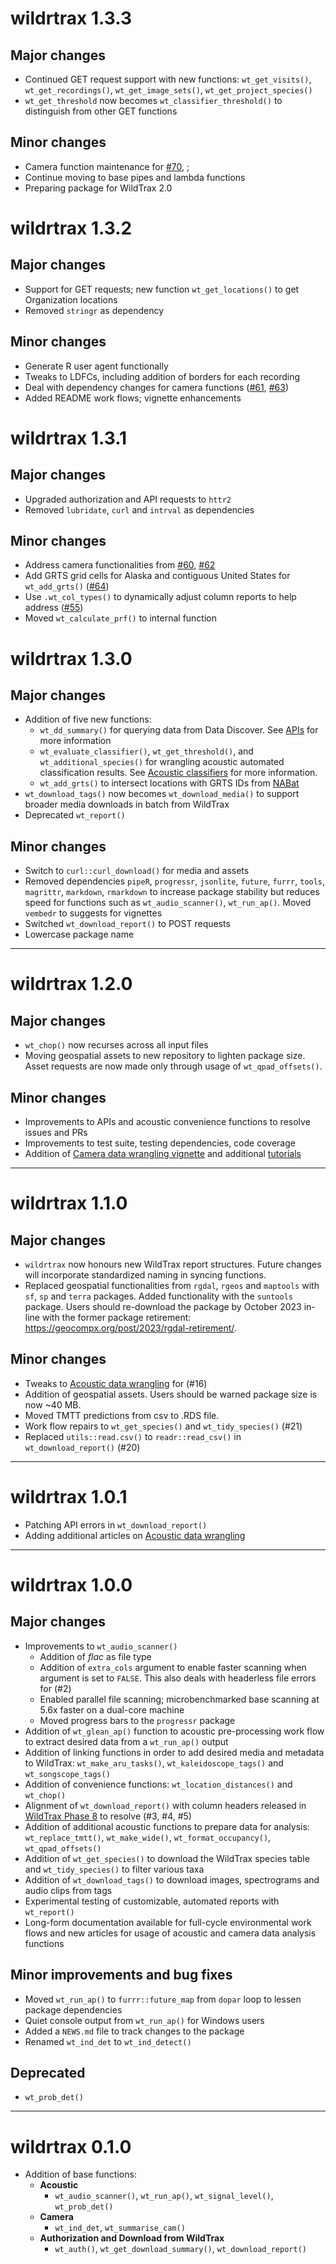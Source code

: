 # wildrtrax 1.3.3

## Major changes

* Continued GET request support with new functions: `wt_get_visits()`, `wt_get_recordings()`, `wt_get_image_sets()`, `wt_get_project_species()`
* `wt_get_threshold` now becomes `wt_classifier_threshold()` to distinguish from other GET functions

## Minor changes

* Camera function maintenance for [#70](https://github.com/ABbiodiversity/wildrtrax/issues/70), ;
* Continue moving to base pipes and lambda functions
* Preparing package for WildTrax 2.0

# wildrtrax 1.3.2

## Major changes

* Support for GET requests; new function `wt_get_locations()` to get Organization locations
* Removed `stringr` as dependency

## Minor changes

* Generate R user agent functionally
* Tweaks to LDFCs, including addition of borders for each recording
* Deal with dependency changes for camera functions ([#61](https://github.com/ABbiodiversity/wildrtrax/issues/61), [#63](https://github.com/ABbiodiversity/wildrtrax/issues/63))
* Added README work flows; vignette enhancements

# wildrtrax 1.3.1

## Major changes

* Upgraded authorization and API requests to `httr2`
* Removed `lubridate`, `curl` and `intrval` as dependencies

## Minor changes

* Address camera functionalities from [#60](https://github.com/ABbiodiversity/wildrtrax/issues/60), [#62](https://github.com/ABbiodiversity/wildrtrax/issues/62)
* Add GRTS grid cells for Alaska and contiguous United States for `wt_add_grts()` ([#64](https://github.com/ABbiodiversity/wildrtrax/issues/64))
* Use `.wt_col_types()` to dynamically adjust column reports to help address ([#55](https://github.com/ABbiodiversity/wildrtrax/issues/55))
* Moved `wt_calculate_prf()` to internal function

# wildrtrax 1.3.0

## Major changes

* Addition of five new functions: 
  * `wt_dd_summary()` for querying data from Data Discover. See [APIs](https://abbiodiversity.github.io/wildrtrax/articles/apis.html#data-discover) for more information
  * `wt_evaluate_classifier()`, `wt_get_threshold()`, and `wt_additional_species()` for wrangling acoustic automated classification results. See [Acoustic classifiers](https://abbiodiversity.github.io/wildrtrax/articles/classifiers-tutorial.html) for more information.
  * `wt_add_grts()` to intersect locations with GRTS IDs from [NABat](https://www.nabatmonitoring.org/)
* `wt_download_tags()` now becomes `wt_download_media()` to support broader media downloads in batch from WildTrax
* Deprecated `wt_report()`

## Minor changes

* Switch to `curl::curl_download()` for media and assets
* Removed dependencies `pipeR`, `progressr`, `jsonlite`, `future`, `furrr`, `tools`, `magrittr`, `markdown`, `rmarkdown` to increase package stability but reduces speed for functions such as `wt_audio_scanner()`, `wt_run_ap()`. Moved `vembedr` to suggests for vignettes
* Switched `wt_download_report()` to POST requests
* Lowercase package name

---

# wildrtrax 1.2.0

## Major changes

* `wt_chop()` now recurses across all input files
* Moving geospatial assets to new repository to lighten package size. Asset requests are now made only through usage of `wt_qpad_offsets()`.

## Minor changes

* Improvements to APIs and acoustic convenience functions to resolve issues and PRs
* Improvements to test suite, testing dependencies, code coverage
* Addition of [Camera data wrangling vignette](https://abbiodiversity.github.io/wildrtrax/articles/camera-data-wrangling.html) and additional [tutorials](https://abbiodiversity.github.io/wildrtrax/articles/tutorials.html)

---

# wildrtrax 1.1.0

## Major changes

* `wildrtrax` now honours new WildTrax report structures. Future changes will incorporate standardized naming in syncing functions.
* Replaced geospatial functionalities from `rgdal`, `rgeos` and `maptools` with `sf`, `sp` and `terra` packages. Added functionality with the `suntools` package. Users should re-download the package by October 2023 in-line with the former package retirement: https://geocompx.org/post/2023/rgdal-retirement/.

## Minor changes

* Tweaks to [Acoustic data wrangling](https://abbiodiversity.github.io/wildrtrax/articles/acoustic-data-wrangling.html) for (#16)
* Addition of geospatial assets. Users should be warned package size is now ~40 MB.
* Moved TMTT predictions from csv to .RDS file.
* Work flow repairs to `wt_get_species()` and `wt_tidy_species()` (#21)
* Replaced `utils::read.csv()` to `readr::read_csv()` in `wt_download_report()` (#20)

---

# wildrtrax 1.0.1

* Patching API errors in `wt_download_report()`
* Adding additional articles on [Acoustic data wrangling](https://abbiodiversity.github.io/wildrtrax/articles/acoustic-data-wrangling.html)

---

# wildrtrax 1.0.0

## Major changes 

* Improvements to `wt_audio_scanner()`
  * Addition of *flac* as file type
  * Addition of `extra_cols` argument to enable faster scanning when argument is set to `FALSE`. This also deals with headerless file errors for (#2)
  * Enabled parallel file scanning; microbenchmarked base scanning at 5.6x faster on a dual-core machine
  * Moved progress bars to the `progressr` package
* Addition of `wt_glean_ap()` function to acoustic pre-processing work flow to extract desired data from a `wt_run_ap()` output
* Addition of linking functions in order to add desired media and metadata to WildTrax: `wt_make_aru_tasks()`, `wt_kaleidoscope_tags()` and `wt_songscope_tags()`
* Addition of convenience functions: `wt_location_distances()` and `wt_chop()`
* Alignment of `wt_download_report()` with column headers released in [WildTrax Phase 8](https://wildtrax.ca/phase-8-spring-2023/) to resolve (#3, #4, #5)
* Addition of additional acoustic functions to prepare data for analysis: `wt_replace_tmtt()`, `wt_make_wide()`, `wt_format_occupancy()`, `wt_qpad_offsets()`
* Addition of `wt_get_species()` to download the WildTrax species table and `wt_tidy_species()` to filter various taxa
* Addition of `wt_download_tags()` to download images, spectrograms and audio clips from tags
* Experimental testing of customizable, automated reports with `wt_report()`
* Long-form documentation available for full-cycle environmental work flows and new articles for usage of acoustic and camera data analysis functions

## Minor improvements and bug fixes

* Moved `wt_run_ap()` to `furrr::future_map` from `dopar` loop to lessen package dependencies
* Quiet console output from `wt_run_ap()` for Windows users
* Added a `NEWS.md` file to track changes to the package
* Renamed `wt_ind_det` to `wt_ind_detect()`

## Deprecated 

* `wt_prob_det()`

---

# wildrtrax 0.1.0

* Addition of base functions:
  * **Acoustic**
    * `wt_audio_scanner()`, `wt_run_ap()`, `wt_signal_level()`, `wt_prob_det()`
  * **Camera**
    * `wt_ind_det`, `wt_summarise_cam()`
  * **Authorization and Download from WildTrax**
    * `wt_auth()`, `wt_get_download_summary()`, `wt_download_report()`
